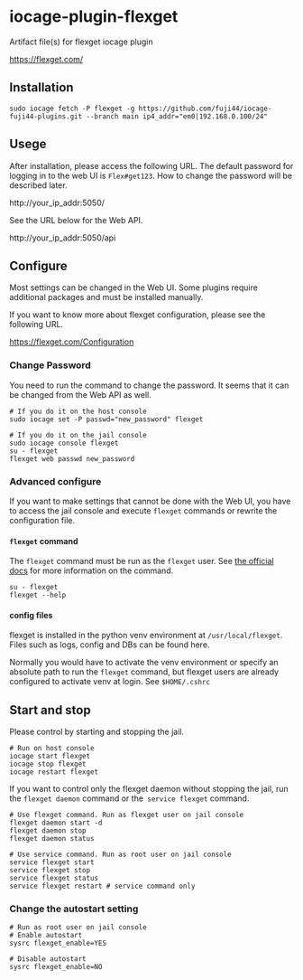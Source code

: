 # iocage-plugin-flexget
Artifact file(s) for flexget iocage plugin

https://flexget.com/

## Installation

```
sudo iocage fetch -P flexget -g https://github.com/fuji44/iocage-fuji44-plugins.git --branch main ip4_addr="em0|192.168.0.100/24"
```

## Usege

After installation, please access the following URL.
The default password for logging in to the web UI is `Flex#get123`. How to change the password will be described later.

http://your_ip_addr:5050/

See the URL below for the Web API.

http://your_ip_addr:5050/api

## Configure

Most settings can be changed in the Web UI.
Some plugins require additional packages and must be installed manually.

If you want to know more about flexget configuration, please see the following URL.

https://flexget.com/Configuration

### Change Password

You need to run the command to change the password. It seems that it can be changed from the Web API as well.

```
# If you do it on the host console
sudo iocage set -P passwd="new_password" flexget

# If you do it on the jail console
sudo iocage console flexget
su - flexget
flexget web passwd new_password
```

### Advanced configure

If you want to make settings that cannot be done with the Web UI, you have to access the jail console and execute `flexget` commands or rewrite the configuration file.

#### `flexget` command

The `flexget` command must be run as the `flexget` user. See [the official docs](https://flexget.com/CLI) for more information on the command.

```
su - flexget
flexget --help
```

#### config files

flexget is installed in the python venv environment at `/usr/local/flexget`. Files such as logs, config and DBs can be found here.

Normally you would have to activate the venv environment or specify an absolute path to run the `flexget` command, but flexget users are already configured to activate venv at login. See `$HOME/.cshrc`

## Start and stop

Please control by starting and stopping the jail.

```
# Run on host console
iocage start flexget
iocage stop flexget
iocage restart flexget
```

If you want to control only the flexget daemon without stopping the jail, run the `flexget daemon` command or the` service flexget` command.

```
# Use flexget command. Run as flexget user on jail console 
flexget daemon start -d
flexget daemon stop
flexget daemon status

# Use service command. Run as root user on jail console 
service flexget start
service flexget stop
service flexget status
service flexget restart # service command only
```

### Change the autostart setting

```
# Run as root user on jail console 
# Enable autostart
sysrc flexget_enable=YES

# Disable autostart
sysrc flexget_enable=NO
```
